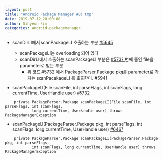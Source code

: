 ```yaml
---
layout: post
title: "Android Package Manager #03 tmp"
date: 2019-07-12 20:00:00
author: Sihyeon Kim
categories: android-packagemanager
---
```


- scanDirLI에서 scanPackageLI 호출하는 부분 [ #5645 ](https://android.googlesource.com/platform/frameworks/base/+/refs/tags/android-6.0.1_r77/services/core/java/com/android/server/pm/PackageManagerService.java#5645)    
  - scanPackageLI는 overloading 되어 있다  
  - scanDirLI에서 호출하는 scanPackageLI 부분은 [ #5732 ](https://android.googlesource.com/platform/frameworks/base/+/refs/tags/android-6.0.1_r77/services/core/java/com/android/server/pm/PackageManagerService.java#5732) 번째 줄인 file을 parameter로 받는 부분  
    - 위 코드 #5732 에서 PackageParser.Package pkg를 parameter로 가지는 scanPacakageLI 를 호출한다. [ #5941 ](https://android.googlesource.com/platform/frameworks/base/+/refs/tags/android-6.0.1_r77/services/core/java/com/android/server/pm/PackageManagerService.java#5941)   


- scanPackageLI(File scanFile, int parseFlags, int scanFlags, long currentTime, UserHandle user) [ #5732 ](https://android.googlesource.com/platform/frameworks/base/+/refs/tags/android-6.0.1_r77/services/core/java/com/android/server/pm/PackageManagerService.java#5732)    
```
    private PackageParser.Package scanPackageLI(File scanFile, int parseFlags, int scanFlags,
            long currentTime, UserHandle user) throws PackageManagerException
```



- scanPackageLI(PackageParser.Package pkg, int parseFlags, int scanFlags, long currentTime, UserHandle user)
[ #6467 ](https://android.googlesource.com/platform/frameworks/base/+/refs/tags/android-6.0.1_r77/services/core/java/com/android/server/pm/PackageManagerService.java#6467)    
```
    private PackageParser.Package scanPackageLI(PackageParser.Package pkg, int parseFlags,
            int scanFlags, long currentTime, UserHandle user) throws PackageManagerException
```
